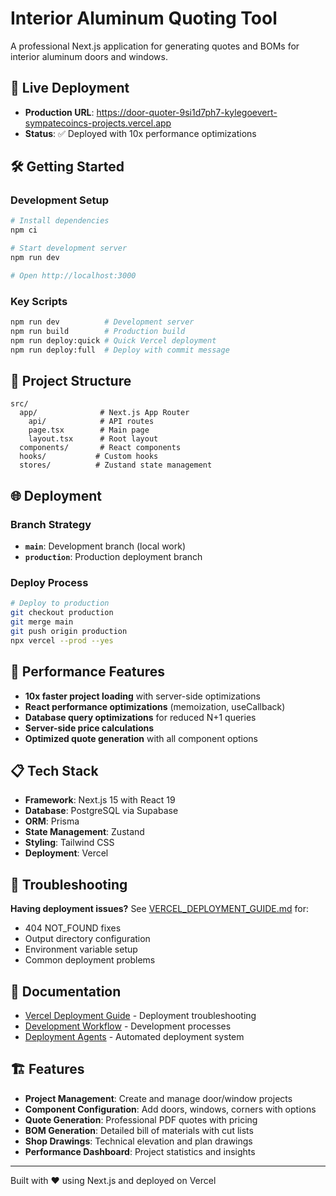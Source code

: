 # Interior Aluminum Quoting Tool

A professional Next.js application for generating quotes and BOMs for interior aluminum doors and windows.

## 🚀 Live Deployment
- **Production URL**: https://door-quoter-9si1d7ph7-kylegoevert-sympatecoincs-projects.vercel.app
- **Status**: ✅ Deployed with 10x performance optimizations

## 🛠️ Getting Started

### Development Setup
```bash
# Install dependencies
npm ci

# Start development server
npm run dev

# Open http://localhost:3000
```

### Key Scripts
```bash
npm run dev          # Development server
npm run build        # Production build  
npm run deploy:quick # Quick Vercel deployment
npm run deploy:full  # Deploy with commit message
```

## 📁 Project Structure
```
src/
  app/              # Next.js App Router
    api/            # API routes
    page.tsx        # Main page
    layout.tsx      # Root layout
  components/       # React components
  hooks/           # Custom hooks
  stores/          # Zustand state management
```

## 🌐 Deployment

### Branch Strategy
- **`main`**: Development branch (local work)
- **`production`**: Production deployment branch

### Deploy Process
```bash
# Deploy to production
git checkout production
git merge main
git push origin production
npx vercel --prod --yes
```

## 🔧 Performance Features
- **10x faster project loading** with server-side optimizations
- **React performance optimizations** (memoization, useCallback)
- **Database query optimizations** for reduced N+1 queries
- **Server-side price calculations** 
- **Optimized quote generation** with all component options

## 📋 Tech Stack
- **Framework**: Next.js 15 with React 19
- **Database**: PostgreSQL via Supabase
- **ORM**: Prisma
- **State Management**: Zustand  
- **Styling**: Tailwind CSS
- **Deployment**: Vercel

## 🚨 Troubleshooting

**Having deployment issues?** See [VERCEL_DEPLOYMENT_GUIDE.md](./VERCEL_DEPLOYMENT_GUIDE.md) for:
- 404 NOT_FOUND fixes
- Output directory configuration
- Environment variable setup
- Common deployment problems

## 🔗 Documentation
- [Vercel Deployment Guide](./VERCEL_DEPLOYMENT_GUIDE.md) - Deployment troubleshooting
- [Development Workflow](./DEV_WORKFLOW.md) - Development processes
- [Deployment Agents](./DEPLOYMENT_AGENTS.md) - Automated deployment system

## 🏗️ Features
- **Project Management**: Create and manage door/window projects
- **Component Configuration**: Add doors, windows, corners with options
- **Quote Generation**: Professional PDF quotes with pricing
- **BOM Generation**: Detailed bill of materials with cut lists
- **Shop Drawings**: Technical elevation and plan drawings
- **Performance Dashboard**: Project statistics and insights

---

Built with ❤️ using Next.js and deployed on Vercel
